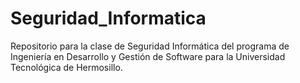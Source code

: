 # Seguridad_Informatica
Repositorio para la clase de Seguridad Informática del programa de Ingeniería en Desarrollo y Gestión de Software para la Universidad Tecnológica de Hermosillo.
